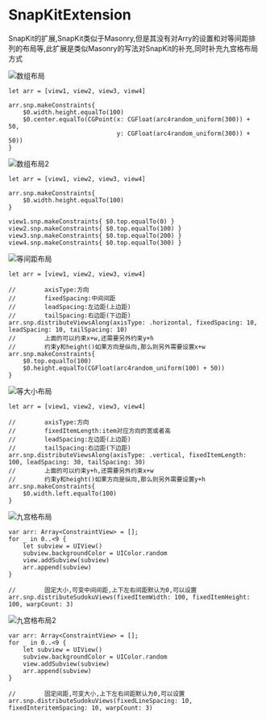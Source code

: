 # SnapKitExtension
SnapKit的扩展,SnapKit类似于Masonry,但是其没有对Arry的设置和对等间距排列的布局等,此扩展是类似Masonry的写法对SnapKit的补充,同时补充九宫格布局方式

![数组布局](https://github.com/spicyShrimp/SnapKitExtension/blob/master/images/1.png)
```
let arr = [view1, view2, view3, view4]
        
arr.snp.makeConstraints{
    $0.width.height.equalTo(100)
    $0.center.equalTo(CGPoint(x: CGFloat(arc4random_uniform(300)) + 50,
                              y: CGFloat(arc4random_uniform(300)) + 50))
}
```
![数组布局2](https://github.com/spicyShrimp/SnapKitExtension/blob/master/images/2.png)
```
let arr = [view1, view2, view3, view4]
         
arr.snp.makeConstraints{
    $0.width.height.equalTo(100)
}

view1.snp.makeConstraints{ $0.top.equalTo(0) }
view2.snp.makeConstraints{ $0.top.equalTo(100) }
view3.snp.makeConstraints{ $0.top.equalTo(200) }
view4.snp.makeConstraints{ $0.top.equalTo(300) } 
```
![等间距布局](https://github.com/spicyShrimp/SnapKitExtension/blob/master/images/3.png)
```
let arr = [view1, view2, view3, view4]

//        axisType:方向
//        fixedSpacing:中间间距
//        leadSpacing:左边距(上边距)
//        tailSpacing:右边距(下边距)
arr.snp.distributeViewsAlong(axisType: .horizontal, fixedSpacing: 10, leadSpacing: 10, tailSpacing: 10)
//        上面的可以约束x+w,还需要另外约束y+h
//        约束y和height()如果方向是纵向,那么则另外需要设置x+w
arr.snp.makeConstraints{
    $0.top.equalTo(100)
    $0.height.equalTo(CGFloat(arc4random_uniform(100) + 50))
}
```
![等大小布局](https://github.com/spicyShrimp/SnapKitExtension/blob/master/images/4.png)
```
let arr = [view1, view2, view3, view4]
        
//        axisType:方向
//        fixedItemLength:item对应方向的宽或者高
//        leadSpacing:左边距(上边距)
//        tailSpacing:右边距(下边距)
arr.snp.distributeViewsAlong(axisType: .vertical, fixedItemLength: 100, leadSpacing: 30, tailSpacing: 30)
//        上面的可以约束y+h,还需要另外约束x+w
//        约束y和height()如果方向是纵向,那么则另外需要设置y+h
arr.snp.makeConstraints{
    $0.width.left.equalTo(100)
}
```
![九宫格布局](https://github.com/spicyShrimp/SnapKitExtension/blob/master/images/5.png)
```
var arr: Array<ConstraintView> = [];
for _ in 0..<9 {
    let subview = UIView()
    subview.backgroundColor = UIColor.random
    view.addSubview(subview)
    arr.append(subview)
}

//        固定大小,可变中间间距,上下左右间距默认为0,可以设置
arr.snp.distributeSudokuViews(fixedItemWidth: 100, fixedItemHeight: 100, warpCount: 3)
```
![九宫格布局2](https://github.com/spicyShrimp/SnapKitExtension/blob/master/images/6.png)
```
var arr: Array<ConstraintView> = [];
for _ in 0..<9 {
    let subview = UIView()
    subview.backgroundColor = UIColor.random
    view.addSubview(subview)
    arr.append(subview)
}

//        固定间距,可变大小,上下左右间距默认为0,可以设置
arr.snp.distributeSudokuViews(fixedLineSpacing: 10, fixedInteritemSpacing: 10, warpCount: 3)
```

